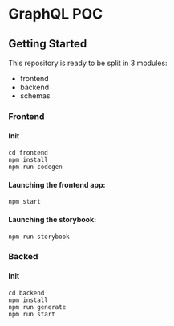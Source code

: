 # GraphQL POC

## Getting Started
This repository is ready to be split in 3 modules:
- frontend
- backend
- schemas

### Frontend
#### Init
```
cd frontend
npm install
npm run codegen
```

#### Launching the frontend app:
```
npm start
```
#### Launching the storybook:
```
npm run storybook
```
### Backed
#### Init
```
cd backend
npm install
npm run generate
npm run start
```

